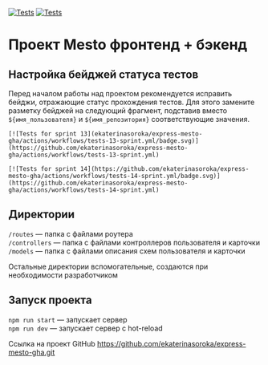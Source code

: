 [![Tests](https://github.com/ekaterinasoroka/express-mesto-gha/actions/workflows/tests-13-sprint.yml/badge.svg)](https://github.com/ekaterinasoroka/express-mesto-gha/actions/workflows/tests-13-sprint.yml) [![Tests](https://github.com/ekaterinasoroka/express-mesto-gha/actions/workflows/tests-14-sprint.yml/badge.svg)](https://github.com/ekaterinasoroka/express-mesto-gha/actions/workflows/tests-14-sprint.yml)
# Проект Mesto фронтенд + бэкенд



## Настройка бейджей статуса тестов
Перед началом работы над проектом рекомендуется исправить бейджи, отражающие статус прохождения тестов.
Для этого замените разметку бейджей на следующий фрагмент, подставив вместо `${имя_пользователя}` и `${имя_репозитория}` соответствующие значения.

```
[![Tests for sprint 13](ekaterinasoroka/express-mesto-gha/actions/workflows/tests-13-sprint.yml/badge.svg)](https://github.com/ekaterinasoroka/express-mesto-gha/actions/workflows/tests-13-sprint.yml) 

[![Tests for sprint 14](https://github.com/ekaterinasoroka/express-mesto-gha/actions/workflows/tests-14-sprint.yml/badge.svg)](https://github.com/ekaterinasoroka/express-mesto-gha/actions/workflows/tests-14-sprint.yml)
```


## Директории

`/routes` — папка с файлами роутера  
`/controllers` — папка с файлами контроллеров пользователя и карточки   
`/models` — папка с файлами описания схем пользователя и карточки  
  
Остальные директории вспомогательные, создаются при необходимости разработчиком

## Запуск проекта

`npm run start` — запускает сервер   
`npm run dev` — запускает сервер с hot-reload

Ссылка на проект GitHub https://github.com/ekaterinasoroka/express-mesto-gha.git
